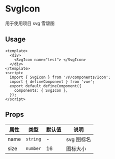 # SvgIcon

用于使用项目 svg 雪碧图

## Usage

```vue
<template>
  <div>
    <SvgIcon name="test"> </SvgIcon>
  </div>
</template>
<script>
  import { SvgIcon } from '/@/components/Icon';
  import { defineComponent } from 'vue';
  export default defineComponent({
    components: { SvgIcon },
  });
</script>
```

## Props

| 属性 | 类型     | 默认值 | 说明       |
| ---- | -------- | ------ | ---------- |
| name | `string` | -      | svg 图标名 |
| size | `number` | 16     | 图标大小   |
